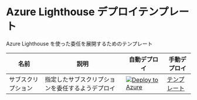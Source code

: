 # Azure Lighthouse デプロイテンプレート

Azure Lighthouse を使った委任を展開するためのテンプレート

| 名前 | 説明 | 自動デプロイ | 手動デプロイ |
|---|---|---|---|
| サブスクリプション | 指定したサブスクリプションを委任するようデプロイ | [![Deploy to Azure](https://aka.ms/deploytoazurebutton)](https://portal.azure.com/#create/Microsoft.Template/uri/https%3A%2F%2Fgithub.com%2Fakinaritsugo%2Fazure-lighthouse-deploy-template%2Fblob%2Fmain%2Ftemplate%2Fdeploy-subscription.json) | [テンプレート](./template/deploy-subscription.json) |


